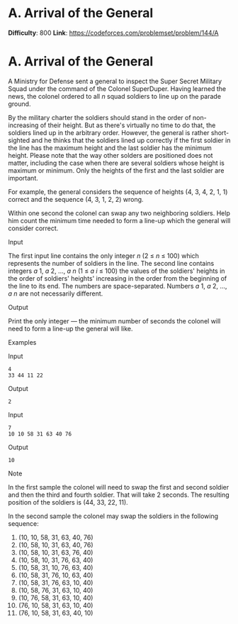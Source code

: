 # A. Arrival of the General 
**Difficulty**: 800 
**Link**: https://codeforces.com/problemset/problem/144/A

# A. Arrival of the General
A Ministry for Defense sent a general to inspect the Super Secret Military
Squad under the command of the Colonel SuperDuper. Having learned the news,
the colonel ordered to all _n_ squad soldiers to line up on the parade ground.

By the military charter the soldiers should stand in the order of non-
increasing of their height. But as there's virtually no time to do that, the
soldiers lined up in the arbitrary order. However, the general is rather
short-sighted and he thinks that the soldiers lined up correctly if the first
soldier in the line has the maximum height and the last soldier has the
minimum height. Please note that the way other solders are positioned does not
matter, including the case when there are several soldiers whose height is
maximum or minimum. Only the heights of the first and the last soldier are
important.

For example, the general considers the sequence of heights (4, 3, 4, 2, 1, 1)
correct and the sequence (4, 3, 1, 2, 2) wrong.

Within one second the colonel can swap any two neighboring soldiers. Help him
count the minimum time needed to form a line-up which the general will
consider correct.

Input

The first input line contains the only integer _n_ (2 ≤  _n_ ≤ 100) which
represents the number of soldiers in the line. The second line contains
integers _a_ 1,  _a_ 2, ...,  _a_ _n_ (1 ≤  _a_ _i_ ≤ 100) the values of the
soldiers' heights in the order of soldiers' heights' increasing in the order
from the beginning of the line to its end. The numbers are space-separated.
Numbers _a_ 1,  _a_ 2, ...,  _a_ _n_ are not necessarily different.

Output

Print the only integer — the minimum number of seconds the colonel will need
to form a line-up the general will like.

Examples

Input

    
    
    4  
    33 44 11 22  
    

Output

    
    
    2  
    

Input

    
    
    7  
    10 10 58 31 63 40 76  
    

Output

    
    
    10  
    

Note

In the first sample the colonel will need to swap the first and second soldier
and then the third and fourth soldier. That will take 2 seconds. The resulting
position of the soldiers is (44, 33, 22, 11).

In the second sample the colonel may swap the soldiers in the following
sequence:

  1. (10, 10, 58, 31, 63, 40, 76)
  2. (10, 58, 10, 31, 63, 40, 76)
  3. (10, 58, 10, 31, 63, 76, 40)
  4. (10, 58, 10, 31, 76, 63, 40)
  5. (10, 58, 31, 10, 76, 63, 40)
  6. (10, 58, 31, 76, 10, 63, 40)
  7. (10, 58, 31, 76, 63, 10, 40)
  8. (10, 58, 76, 31, 63, 10, 40)
  9. (10, 76, 58, 31, 63, 10, 40)
  10. (76, 10, 58, 31, 63, 10, 40)
  11. (76, 10, 58, 31, 63, 40, 10)

